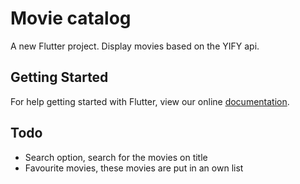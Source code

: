 # Movie catalog

A new Flutter project.
Display movies based on the YIFY api.

## Getting Started

For help getting started with Flutter, view our online
[documentation](https://flutter.io/).

##  Todo
* Search option, search for the movies on title
* Favourite movies, these movies are put in an own list
